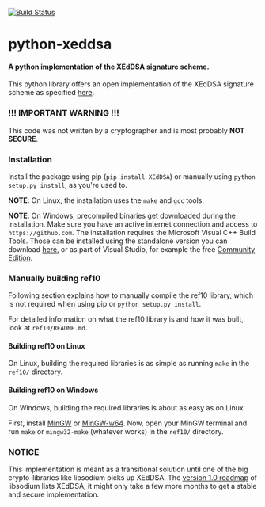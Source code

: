 [![Build Status](https://travis-ci.org/Syndace/python-xeddsa.svg?branch=master)](https://travis-ci.org/Syndace/python-xeddsa)

# python-xeddsa
#### A python implementation of the XEdDSA signature scheme.
This python library offers an open implementation of the XEdDSA signature scheme as specified [here](https://signal.org/docs/specifications/xeddsa/).

### !!! IMPORTANT WARNING !!!
This code was not written by a cryptographer and is most probably **NOT SECURE**.

### Installation
Install the package using pip (`pip install XEdDSA`) or manually using `python setup.py install`, as you're used to.

__NOTE__: On Linux, the installation uses the `make` and `gcc` tools.

__NOTE__: On Windows, precompiled binaries get downloaded during the installation.
Make sure you have an active internet connection and access to `https://github.com`.
The installation requires the Microsoft Visual C++ Build Tools.
Those can be installed using the standalone version you can download [here](https://visualstudio.microsoft.com/downloads/),
or as part of Visual Studio, for example the free [Community Edition](https://visualstudio.microsoft.com/vs/community/). 

### Manually building ref10
Following section explains how to manually compile the ref10 library, which is not required when using pip or `python setup.py install`.

For detailed information on what the ref10 library is and how it was built, look at `ref10/README.md`.

#### Building ref10 on Linux
On Linux, building the required libraries is as simple as running `make` in the `ref10/` directory.

#### Building ref10 on Windows
On Windows, building the required libraries is about as easy as on Linux.

First, install [MinGW](http://www.mingw.org/) or [MinGW-w64](https://mingw-w64.org/doku.php).
Now, open your MinGW terminal and run `make` or `mingw32-make` (whatever works) in the `ref10/` directory.

### NOTICE
This implementation is meant as a transitional solution until one of the big crypto-libraries like libsodium picks up XEdDSA.
The [version 1.0 roadmap](https://download.libsodium.org/doc/internals/roadmap.html) of libsodium lists XEdDSA, it might only take a few more months to get a stable and secure implementation.
